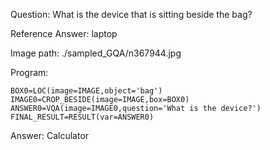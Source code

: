 Question: What is the device that is sitting beside the bag?

Reference Answer: laptop

Image path: ./sampled_GQA/n367944.jpg

Program:

```
BOX0=LOC(image=IMAGE,object='bag')
IMAGE0=CROP_BESIDE(image=IMAGE,box=BOX0)
ANSWER0=VQA(image=IMAGE0,question='What is the device?')
FINAL_RESULT=RESULT(var=ANSWER0)
```
Answer: Calculator

